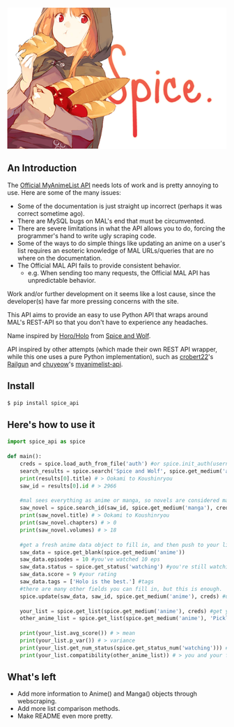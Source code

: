 <p align="center"><img src="rsrc/horo_banner.png"></img></p>

## An Introduction

The [Official MyAnimeList API](http://myanimelist.net/modules.php?go=api) needs lots of work and is pretty annoying to use. Here are some of the many issues:
* Some of the documentation is just straight up incorrect (perhaps it was correct sometime ago).
* There are MySQL bugs on MAL's end that must be circumvented.
* There are severe limitations in what the API allows you to do, forcing the programmer's hand to write ugly scraping code.
* Some of the ways to do simple things like updating an anime on a user's list requires an esoteric knowledge of MAL URLs/queries that are no where on the documentation.
* The Official MAL API fails to provide consistent behavior.
	- e.g. When sending too many requests, the Official MAL API has unpredictable
	behavior.

Work and/or further development on it seems like a lost cause, since the developer(s) have far more pressing concerns with the site.

This API aims to provide an easy to use Python API that wraps around MAL's
REST-API so that you don't have to experience any headaches.

Name inspired by [Horo/Holo](http://myanimelist.net/character/7373/Holo) from [Spice and Wolf](http://myanimelist.net/anime/2966/Ookami_to_Koushinryou?q=Spice%20and%20Wolf).

API inspired by other attempts (which made their own REST API wrapper, while this one uses a pure Python implementation), such as [crobert22](https://github.com/croberts22)'s [Railgun](https://github.com/croberts22/railgun) and [chuyeow](https://github.com/chuyeow)'s [myanimelist-api](https://github.com/chuyeow/myanimelist-api).

## Install

```bash
$ pip install spice_api
```

## Here's how to use it 

```python
import spice_api as spice

def main():
	creds = spice.load_auth_from_file('auth') #or spice.init_auth(username, pw)
	search_results = spice.search('Spice and Wolf', spice.get_medium('anime'), creds)
	print(results[0].title) # > Ookami to Koushinryou
	saw_id = results[0].id # > 2966
	
	#mal sees everything as anime or manga, so novels are considered manga.
	saw_novel = spice.search_id(saw_id, spice.get_medium('manga'), creds)
	print(saw_novel.title) # > Ookami to Koushinryou
	print(saw_novel.chapters) # > 0
	print(saw_novel.volumes) # > 18
	
	#get a fresh anime data object to fill in, and then push to your list
	saw_data = spice.get_blank(spice.get_medium('anime'))
	saw_data.episodes = 10 #you've watched 10 eps
	saw_data.status = spice.get_status('watching') #you're still watching
	saw_data.score = 9 #your rating
	saw_data.tags = ['Holo is the best.'] #tags
	#there are many other fields you can fill in, but this is enough.
	spice.update(saw_data, saw_id, spice.get_medium('anime'), creds) #update your list.

	your_list = spice.get_list(spice.get_medium('anime'), creds) #get your list (no args)
	other_anime_list = spice.get_list(spice.get_medium('anime'), 'Pickleplatter', creds) #someone else's list
	
	print(your_list.avg_score()) # > mean 
	print(your_list.p_var()) # > variance
	print(your_list.get_num_status(spice.get_status_num('watching'))) #number of shows you're watching
	print(your_list.compatibility(other_anime_list)) # > you and your friend's compatibility score

```

## What's left
* Add more information to Anime() and Manga() objects through webscraping.
* Add more list comparison methods.
* Make README even more pretty.
